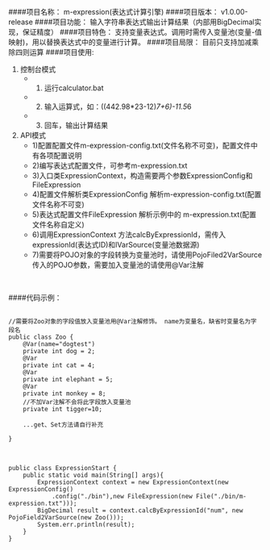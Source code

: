####项目名称：
	m-expression(表达式计算引擎)
####项目版本：
	v1.0.00-release
####项目功能：
	输入字符串表达式输出计算结果（内部用BigDecimal实现，保证精度）
####项目特色：
	支持变量表达式。调用时需传入变量池(变量-值映射)，用以替换表达式中的变量进行计算。
####项目局限：
	目前只支持加减乘除四则运算
####项目使用:
1. 控制台模式
	* 1) 运行calculator.bat
	* 2) 输入运算式，如：((442.98*23-12)*7+6)-11.5*6
	* 3) 回车，输出计算结果
2. API模式
	* 1)配置配置文件m-expression-config.txt(文件名称不可变)，配置文件中有各项配置说明
	* 2)编写表达式配置文件，可参考m-expression.txt
	* 3)入口类ExpressionContext，构造需要两个参数ExpressionConfig和FileExpression
	* 4)配置文件解析类ExpressionConfig 解析m-expression-config.txt(配置文件名称不可变)
	* 5)表达式配置文件FileExpression 解析示例中的 m-expression.txt(配置文件名称自定义)
	* 6)调用ExpressionContext 方法calcByExpressionId，需传入expressionId(表达式ID)和IVarSource(变量池数据源)
	* 7)需要将POJO对象的字段转换为变量池时，请使用PojoFiled2VarSource 传入的POJO参数，需要加入变量池的请使用@Var注解
<br/>

####代码示例：
<pre>
<code>
//需要将Zoo对象的字段值放入变量池用@Var注解修饰。 name为变量名，缺省时变量名为字段名
public class Zoo {
	@Var(name="dogtest")
	private int dog = 2;
	@Var
	private int cat = 4;
	@Var
	private int elephant = 5;
	@Var
	private int monkey = 8;
	//不加Var注解不会将此字段放入变量池
	private int tigger=10;
	
	...get、Set方法请自行补充
	
}
</code>
</pre>
<pre>
<code>
public class ExpressionStart {
	public static void main(String[] args){
		ExpressionContext context = new ExpressionContext(new ExpressionConfig()
			.config("./bin"),new FileExpression(new File("./bin/m-expression.txt")));
		BigDecimal result = context.calcByExpressionId("num", new PojoField2VarSource(new Zoo()));
		System.err.println(result);
	}
}
</code>
</pre>
